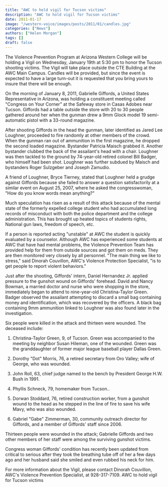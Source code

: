 ```yaml
---
title: "AWC to hold vigil for Tucson victims"
description: "AWC to hold vigil for Tucson victims"
date: 2011-01-17
image: "/western-voice/images/posts/2011/01/candles.jpg"
categories: ["News"]
authors: ["Helen Morgan"]
tags: []
draft: false
---
```

The Violence Prevention Program at Arizona Western College will be holding a Vigil on Wednesday, January 19th at 5:30 pm to honor the Tucson shooting victims. The Vigil will take place outside the CTE Building at the AWC Main Campus. Candles will be provided, but since the event is expected to have a large turn-out it is requested that you bring yours to insure that there will be enough.

On the morning of January 8, 2011, Gabrielle Giffords, a United States Representative in Arizona, was holding a constituent meeting called "Congress on Your Corner" at the Safeway store in Casas Adobes near Tucson. Giffords had a table outside the store with 20 to 30 people gathered around her when the gunman drew a 9mm Glock model 19 semi-automatic pistol with a 33-round magazine.

After shooting Giffords in the head the gunman, later identified as Jared Lee Loughner, proceeded to fire randomly at other members of the crowd. When the gunman ran out of ammunition in the first magazine, he dropped the second loaded magazine. Bystander Patricia Maisch grabbed it. Another bystander clubbed the back of the assailant's head with a chair. Loughner was then tackled to the ground by 74-year-old retired colonel Bill Badger, who himself had been shot. Loughner was further subdued by Maisch and bystanders Roger Sulzgeber and Joseph Zamudio.

A friend of Loughner, Bryce Tierney, stated that Loughner held a grudge against Giffords because she failed to answer a question satisfactorily at a similar event on August 25, 2007, where he asked the congresswoman, "How do you know words mean anything?"

Much speculation has risen as a result of this attack because of the mental state of the formerly expelled college student who had accumulated long records of misconduct with both the police department and the college administration. This has brought up heated topics of students rights, National gun laws, freedom of speech, etc.

If a person is reported acting "unstable" at AWC the student is quickly evaluated by a counselor. Although AWC has experienced some students at AWC that have had mental problems, the Violence Prevention Team has provided help for them from outside sources and got them on meds. They are then monitored very closely by all personnel. "The main thing we like to stress," said Dinorah Couvillon, AWC's Violence Protection Specialist, "is to get people to report violent behaviors."

Just after the shooting, Giffords' intern, Daniel Hernandez Jr. applied pressure to the gunshot wound on Giffords' forehead. David and Nancy Bowman, a married doctor and nurse who were shopping in the store, immediately began to attend to nine-year-old Christina-Taylor Green. Badger observed the assailant attempting to discard a small bag containing money and identification, which was recovered by the officers. A black bag containing 9mm ammunition linked to Loughner was also found later in the investigation.

Six people were killed in the attack and thirteen were wounded. The deceased include:

1. Christina-Taylor Green, 9, of Tucson. Green was accompanied to the meeting by neighbor Susan Hileman, one of the wounded. Green was the granddaughter of former major league baseball player Dallas Green.

2. Dorothy "Dot" Morris, 76, a retired secretary from Oro Valley; wife of George, who was wounded.

3. John Roll, 63, chief judge named to the bench by President George H.W. Bush in 1991.

4. Phyllis Schneck, 79, homemaker from Tucson..

5. Dorwan Stoddard, 76, retired construction worker, from a gunshot wound to the head as he stepped in the line of fire to save his wife Mavy, who was also wounded.

6. Gabriel "Gabe" Zimmerman, 30, community outreach director for Giffords, and a member of Giffords' staff since 2006.

Thirteen people were wounded in the attack; Gabrielle Giffords and two other members of her staff were among the surviving gunshot victims.

Congress woman Giffords' condition has recently been updated from critical to serious after they took the breathing tube off of her a few days ago and her husband said she smiled and even rubbed his neck for him.

For more information about the Vigil, please contact Dinorah Couvillon, AWC's Violence Prevention Specialist, at 928-317-7109. AWC to hold vigil for Tucson victims